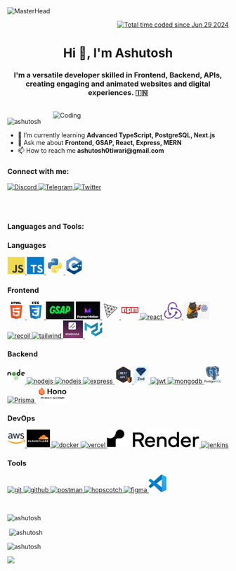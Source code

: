 <!-- Header Image -->     
<img src="https://user-images.githubusercontent.com/74038190/225813708-98b745f2-7d22-48cf-9150-083f1b00d6c9.gif" alt="MasterHead">  

<!-- WakaTime Badge -->
<p align="right">
    <a href="https://wakatime.com/@c34e365f-01c3-4480-a437-d477dc0aa67b">
        <img src="https://wakatime.com/badge/user/c34e365f-01c3-4480-a437-d477dc0aa67b.svg" alt="Total time coded since Jun 29 2024" />
    </a>
</p>

<!-- Introduction -->
<h1 align="center">Hi 👋, I'm Ashutosh</h1>
<h3 align="center">I'm a versatile developer skilled in Frontend, Backend, APIs, creating engaging and animated websites and digital experiences. 🇮🇳</h3>
<br>
<img align="right" alt="Coding" width="400" src="https://cdn.dribbble.com/users/1162077/screenshots/3848914/programmer.gif">

<!-- GitHub Profile Views -->
<p align="left">
    <img src="https://komarev.com/ghpvc/?username=AshutoshDM1&color=blueviolet" alt="ashutosh" />
</p>

<!-- About Me -->
<ul>
    <li>🌱 I’m currently learning <strong>Advanced TypeScript, PostgreSQL, Next.js</strong></li>
    <li>💬 Ask me about <strong>Frontend, GSAP, React, Express, MERN</strong></li>
    <li>📫 How to reach me <strong>ashutosh0tiwari@gmail.com</strong></li>
</ul>

<!-- Connect with Me -->
<h3 align="left">Connect with me:</h3>
<p align="left">
    <a href="https://discord.gg/RztH8T8G4x" target="_blank">
        <img src="https://e0.pxfuel.com/wallpapers/175/868/desktop-wallpaper-gradient-discord-logo.jpg" alt="Discord" height="40" />
    </a>
    <a href="https://t.me/ashutosh8377" target="_blank">
        <img src="https://cdn3.iconfinder.com/data/icons/social-media-chamfered-corner/154/telegram-512.png" alt="Telegram" height="40" />
    </a>
    <a href="https://x.com/AshutoshDM_1" target="_blank">
        <img src="https://upload.wikimedia.org/wikipedia/commons/thumb/b/b7/X_logo.jpg/1200px-X_logo.jpg" alt="Twitter" height="40" />
    </a>
</p>
<br>
<br>
<!-- Languages and Tools -->
<h3 align="left">Languages and Tools:</h3>
<p align="left">
    <!-- Languages -->
     <h3 align="left">Languages</h3>
    <a href="https://developer.mozilla.org/en-US/docs/Web/JavaScript" target="_blank" rel="noreferrer">
        <img src="https://raw.githubusercontent.com/devicons/devicon/master/icons/javascript/javascript-original.svg" alt="javascript" width="40" height="40"/>
    </a>
    <a href="https://www.typescriptlang.org/" target="_blank" rel="noreferrer">
        <img src="https://raw.githubusercontent.com/devicons/devicon/master/icons/typescript/typescript-original.svg" alt="typescript" width="40" height="40"/>
    </a>
    <a href="https://www.python.org/" target="_blank" rel="noreferrer">
        <img src="https://raw.githubusercontent.com/devicons/devicon/master/icons/python/python-original.svg" alt="python" width="40" height="40"/>
    </a>
    <a href="https://www.cplusplus.com/" target="_blank" rel="noreferrer">
        <img src="https://raw.githubusercontent.com/devicons/devicon/master/icons/cplusplus/cplusplus-original.svg" alt="cplusplus" width="40" height="40"/>
    </a>
    <!-- Frontend -->
     <h3 align="left">Frontend</h3>
    <a href="https://www.w3.org/html/" target="_blank" rel="noreferrer">
        <img src="https://raw.githubusercontent.com/devicons/devicon/master/icons/html5/html5-original-wordmark.svg" alt="html5" width="40" height="40"/>
    </a>
    <a href="https://www.w3.org/Style/CSS/" target="_blank" rel="noreferrer">
        <img src="https://raw.githubusercontent.com/devicons/devicon/master/icons/css3/css3-original-wordmark.svg" alt="css3" width="40" height="40"/>
    </a>
    <a href="https://greensock.com/gsap/" target="_blank" rel="noreferrer">
        <img src="./assests/gsap.png" alt="gsap" height="40"/>
    </a>
    <a href="https://www.framer.com/motion/" target="_blank" rel="noreferrer">
        <img src="./assests/framer_motion.png" alt="framer motion" height="40"/>
    </a>
    <a href="https://threejs.org/" target="_blank" rel="noreferrer">
        <img src="https://raw.githubusercontent.com/devicons/devicon/master/icons/threejs/threejs-original.svg" alt="three js" width="40" height="40"/>
    </a>
    <a href="https://www.npmjs.com/" target="_blank" rel="noreferrer">
        <img src="https://raw.githubusercontent.com/devicons/devicon/master/icons/npm/npm-original-wordmark.svg" alt="npm" width="40" height="40"/>
    </a>
    <a href="https://reactjs.org/" target="_blank" rel="noreferrer">
        <img src="https://skillicons.dev/icons?i=react" alt="react" width="40" height="40"/>
    </a>
    <a href="https://redux.js.org" target="_blank" rel="noreferrer">
        <img src="https://raw.githubusercontent.com/devicons/devicon/master/icons/redux/redux-original.svg" alt="redux" width="40" height="40"/>
    </a>
    <a href="https://zustand.pmnd.rs/" target="_blank" rel="noreferrer">
        <img src="./assests/zustand.png" alt="zusthand"  height="40"/>
    </a>
    <a href="https://recoiljs.org/" target="_blank" rel="noreferrer">
        <img src="https://recoiljs.org/img/favicon.png" alt="recoil" width="40" height="40"/>
    </a>
    <a href="https://tailwindcss.com/" target="_blank" rel="noreferrer">
        <img src="https://www.vectorlogo.zone/logos/tailwindcss/tailwindcss-icon.svg" alt="tailwind" width="40" height="40"/>
    </a>
    <a href="https://shadcn.dev/" target="_blank" rel="noreferrer">
        <img src="./assests/shadcn.png" alt="shadcn"  height="40"/>
    </a>
    <a href="https://mui.com/" target="_blank" rel="noreferrer">
        <img src="https://raw.githubusercontent.com/devicons/devicon/master/icons/materialui/materialui-original.svg" alt="material ui" width="40" height="40"/>
    </a>
    <!-- Backend -->
     <h3 align="left">Backend</h3>
    <a href="https://nodejs.org" target="_blank" rel="noreferrer">
        <img src="https://raw.githubusercontent.com/devicons/devicon/master/icons/nodejs/nodejs-original-wordmark.svg" alt="nodejs" width="40" height="40"/>
    </a>
    <a href="https://bun.sh/" target="_blank" rel="noreferrer">
        <img src="https://skillicons.dev/icons?i=bun" alt="nodejs" width="40" height="40"/>
    </a>
    <a href="https://firebase.com/" target="_blank" rel="noreferrer">
        <img src="https://skillicons.dev/icons?i=firebase" alt="nodejs" width="40" height="40"/>
    </a>
    <a href="https://expressjs.com" target="_blank" rel="noreferrer">
        <img src="https://skillicons.dev/icons?i=express" alt="express" height="40"/>
    </a>
    <a href="https://restfulapi.net/" target="_blank" rel="noreferrer">
        <img src="./assests/restapi.png" alt="rest api" height="40"/>
    </a>
    <a href="https://zod.dev/" target="_blank" rel="noreferrer">
        <img src="./assests/zod1.jpg" alt="zod" height="40"/>
    </a>
    <a href="https://jwt.io/" target="_blank" rel="noreferrer">
        <img src="https://jwt.io/img/pic_logo.svg" alt="jwt" width="40" height="40"/>
    </a>
    <a href="https://www.mongodb.com/" target="_blank" rel="noreferrer">
        <img src="https://skillicons.dev/icons?i=mongodb" alt="mongodb" width="40" height="40"/>
    </a>
    <a href="https://www.postgresql.org" target="_blank" rel="noreferrer">
        <img src="https://raw.githubusercontent.com/devicons/devicon/master/icons/postgresql/postgresql-original-wordmark.svg" alt="postgresql" width="40" height="40"/>
    </a>
    <a href="https://www.prisma.io/" target="_blank" rel="noreferrer">
        <img src="https://www.prisma.io/favicon.ico" alt="Prisma" width="40" height="40"/>
    </a>
    <a href="https://hono.dev/" target="_blank" rel="noreferrer">
        <img src="./assests/hono.png" alt="HONO"  height="40"/>
    </a>
    <!-- DevOps -->
     <h3 align="left">DevOps</h3>
    <a href="https://aws.amazon.com" target="_blank" rel="noreferrer">
        <img src="https://raw.githubusercontent.com/devicons/devicon/master/icons/amazonwebservices/amazonwebservices-original-wordmark.svg" alt="aws" width="40" height="40"/>
    </a>
    <a href="https://www.cloudflare.com/" target="_blank" rel="noreferrer">
        <img src="./assests/cloudflare.png" alt="cloudflare" height="40"/>
    </a>
    <a href="https://www.docker.com/" target="_blank" rel="noreferrer">
        <img src="https://skillicons.dev/icons?i=docker" alt="docker" width="40" height="40"/>
    </a>
    <a href="https://vercel.com/" target="_blank" rel="noreferrer">
        <img src="https://assets.vercel.com/image/upload/front/favicon/vercel/favicon.ico" alt="vercel" width="40" height="40"/>
    </a>
    <a href="https://render.com/" target="_blank" rel="noreferrer">
        <img src="./assests/render.png" alt="render" height="40"/>
    </a>
    <a href="https://www.jenkins.io/" target="_blank" rel="noreferrer">
        <img src="https://www.jenkins.io/images/logos/jenkins/jenkins.svg" alt="jenkins" width="40" height="40"/>
    </a>
    <!-- Tools -->
     <h3 align="left">Tools</h3>
    <a href="https://git-scm.com/" target="_blank" rel="noreferrer">
        <img src="https://www.vectorlogo.zone/logos/git-scm/git-scm-icon.svg" alt="git" width="40" height="40"/>
    </a>
    <a href="https://github.com/" target="_blank" rel="noreferrer">
        <img src="https://github.githubassets.com/images/modules/logos_page/GitHub-Mark.png" alt="github" width="40" height="40"/>
    </a>
    <a href="https://www.postman.com/" target="_blank" rel="noreferrer">
        <img src="https://www.vectorlogo.zone/logos/getpostman/getpostman-icon.svg" alt="postman" width="40" height="40"/>
    </a>
    <a href="https://hoppscotch.io/" target="_blank" rel="noreferrer">
        <img src="https://hoppscotch.io/favicon.ico" alt="hopscotch" width="40" height="40"/>
    </a>
    <a href="https://www.figma.com/" target="_blank" rel="noreferrer">
        <img src="https://www.vectorlogo.zone/logos/figma/figma-icon.svg" alt="figma" width="40" height="40"/>
    </a>
    <a href="https://code.visualstudio.com/" target="_blank" rel="noreferrer">
        <img src="https://raw.githubusercontent.com/devicons/devicon/master/icons/vscode/vscode-original.svg" alt="vs code" width="40" height="40"/>
    </a>
</p>
<br>
<!-- GitHub Stats -->
<p>
    <img align="center" src="https://github-readme-stats.vercel.app/api/top-langs?username=AshutoshDM1&show_icons=true&locale=en&layout=compact&hide_border=true&theme=holi" alt="ashutosh" />
</p>

<!-- GitHub Stats more -->
<p>&nbsp;<img align="center" src="https://github-readme-stats.vercel.app/api?username=AshutoshDM1&show_icons=true&locale=en&hide_border=true&theme=holi" alt="ashutosh" /></p>

<!-- Activity Graph -->
<p>
    <img align="center" src="https://github-readme-streak-stats.herokuapp.com/?user=AshutoshDM1&hide_border=true&theme=react-dark" alt="ashutosh" />
</p>
<!-- language Graph -->
<p>
    <img src="https://github-readme-stats.vercel.app/api/wakatime?username=c34e365f-01c3-4480-a437-d477dc0aa67b&layout=compact&theme=holi&range=all_time"/>
</p>


